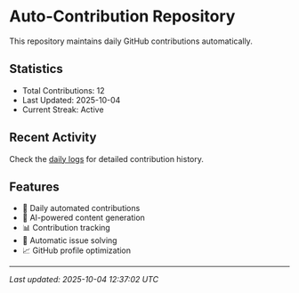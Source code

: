 # Auto-Contribution Repository

This repository maintains daily GitHub contributions automatically.

## Statistics

- Total Contributions: 12
- Last Updated: 2025-10-04
- Current Streak: Active

## Recent Activity

Check the [daily logs](./contributions/daily_logs/) for detailed contribution history.

## Features

- 🔄 Daily automated contributions
- 🤖 AI-powered content generation
- 📊 Contribution tracking
- 🐛 Automatic issue solving
- 📈 GitHub profile optimization

---
*Last updated: 2025-10-04 12:37:02 UTC*

